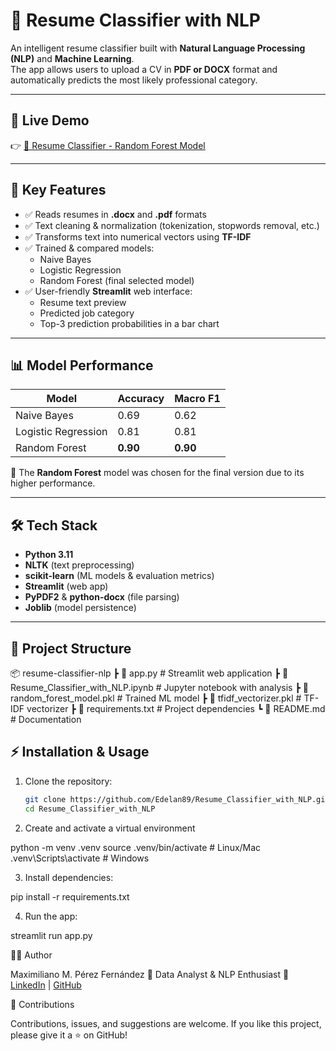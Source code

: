 # 📄 Resume Classifier with NLP  

An intelligent resume classifier built with **Natural Language Processing (NLP)** and **Machine Learning**.  
The app allows users to upload a CV in **PDF or DOCX** format and automatically predicts the most likely professional category.  

---

## 🚀 Live Demo
👉 [📄 Resume Classifier - Random Forest Model](https://resumeclassifierwithnlp-vjnahhxybnikmnsri8kbne.streamlit.app/)  

---

## 📌 Key Features
- ✅ Reads resumes in **.docx** and **.pdf** formats  
- ✅ Text cleaning & normalization (tokenization, stopwords removal, etc.)  
- ✅ Transforms text into numerical vectors using **TF-IDF**  
- ✅ Trained & compared models:  
  - Naive Bayes  
  - Logistic Regression  
  - Random Forest (final selected model)  
- ✅ User-friendly **Streamlit** web interface:  
  - Resume text preview  
  - Predicted job category  
  - Top-3 prediction probabilities in a bar chart  

---

## 📊 Model Performance

| Model               | Accuracy | Macro F1 |
|----------------------|----------|----------|
| Naive Bayes          | 0.69     | 0.62     |
| Logistic Regression  | 0.81     | 0.81     |
| Random Forest        | **0.90** | **0.90** |

📌 The **Random Forest** model was chosen for the final version due to its higher performance.  

---

## 🛠️ Tech Stack
- **Python 3.11**  
- **NLTK** (text preprocessing)  
- **scikit-learn** (ML models & evaluation metrics)  
- **Streamlit** (web app)  
- **PyPDF2** & **python-docx** (file parsing)  
- **Joblib** (model persistence)  

---

## 📂 Project Structure
📦 resume-classifier-nlp
┣ 📜 app.py # Streamlit web application
┣ 📜 Resume_Classifier_with_NLP.ipynb # Jupyter notebook with analysis
┣ 📜 random_forest_model.pkl # Trained ML model
┣ 📜 tfidf_vectorizer.pkl # TF-IDF vectorizer
┣ 📜 requirements.txt # Project dependencies
┗ 📜 README.md # Documentation

## ⚡ Installation & Usage

1. Clone the repository:
   ```bash
   git clone https://github.com/Edelan89/Resume_Classifier_with_NLP.git
   cd Resume_Classifier_with_NLP

2. Create and activate a virtual environment

python -m venv .venv
source .venv/bin/activate   # Linux/Mac
.venv\Scripts\activate      # Windows

3. Install dependencies:

pip install -r requirements.txt

4. Run the app:

streamlit run app.py

👨‍💻 Author

Maximiliano M. Pérez Fernández
📍 Data Analyst & NLP Enthusiast
🔗 [LinkedIn](https://www.linkedin.com/in/maximiliano-mauricio-perez-fernandez-a24878a4/) | [GitHub](https://github.com/Edelan89)


🌟 Contributions

Contributions, issues, and suggestions are welcome.
If you like this project, please give it a ⭐ on GitHub!